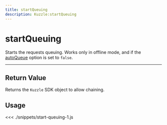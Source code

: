 ```yaml
---
title: startQueuing
description: Kuzzle:startQueuing
---
```


# startQueuing

Starts the requests queuing. Works only in offline mode, and if the [autoQueue](/sdk/js/5/kuzzle/#properties) option is set to `false`.

---

## Return Value

Returns the `Kuzzle` SDK object to allow chaining.

## Usage

<<< ./snippets/start-queuing-1.js
